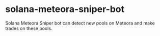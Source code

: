 # solana-meteora-sniper-bot
Solana Meteora Sniper bot can detect new pools on Meteora and make trades on these pools.
